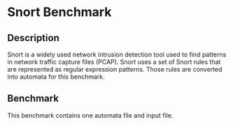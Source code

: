 # Snort Benchmark

## Description

Snort is a widely used network intrusion detection tool used to find patterns in network traffic capture files (PCAP). Snort uses a set of Snort rules that are represented as regular expression patterns. Those rules are converted into automata for this benchmark.

## Benchmark

This benchmark contains one automata file and input file.